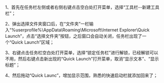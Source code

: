 1、首先在任务栏左侧或者右侧右键点击空白处打开菜单，选择“工具栏--新建工具栏”；





2、弹出选择文件夹窗口后，在“文件夹”一栏输入“%userprofile%\AppData\Roaming\Microsoft\Internet Explorer\Quick Launch”，点击“选择文件夹”按钮，之后窗口会自动关闭，任务栏出现了一个“Quick Launch”区域；





3、右键点击任务栏空白处打开菜单，选择“锁定任务栏”进行解锁，已经解锁可以不用，然后右键点击新出现的“Quick Launch”打开菜单，取消“显示文本”、“显示标题”；





4、然后拖动“Quick Launc”，增加显示范围，熟悉的快速启动栏就添加回来了；





